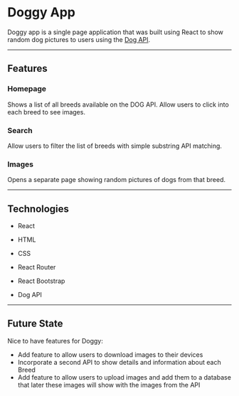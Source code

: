 # Doggy App

Doggy app is a single page application that was built using React to show random dog pictures to users using the [Dog API](https://dog.ceo/dog-api/).



---
## Features

### Homepage 

Shows a list of all breeds available on the DOG API.
Allow users to click into each breed to see images.

### Search

Allow users to filter the list of breeds with simple substring API matching.

### Images 

Opens a separate page showing random pictures of dogs from that breed.


---
## Technologies

* React

* HTML

* CSS

* React Router

* React Bootstrap

* Dog API


---

## Future State
Nice to have features for Doggy:

* Add feature to allow users to download images to their devices
* Incorporate a second API to show details and information about each Breed
* Add feature to allow users to upload images and add them to a database that later these images will show with the images from the API 





